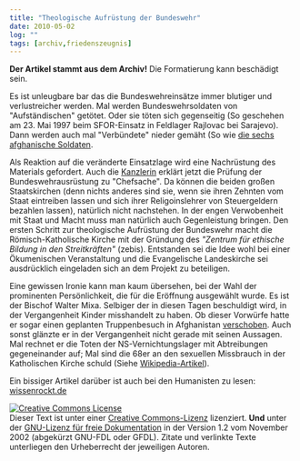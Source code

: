 ```yaml
---
title: "Theologische Aufrüstung der Bundeswehr"
date: 2010-05-02
log: ""
tags: [archiv,friedenszeugnis]
---
```

**Der Artikel stammt aus dem Archiv!** Die Formatierung kann beschädigt sein.


Es ist unleugbare bar das die Bundeswehreinsätze immer blutiger und verlustreicher werden. Mal werden Bundeswehrsoldaten von "Aufständischen" getötet. Oder sie töten sich gegenseitig (So geschehen am 23. Mai 1997 beim SFOR-Einsatz in Feldlager Rajlovac bei Sarajevo). Dann werden auch mal "Verbündete" nieder gemäht (So wie <a href="http://www.tagesspiegel.de/politik/Afghanistan-Bundeswehr-Kundus;art771,3074831">die sechs afghanische Soldaten</a>.

<!--break-->

Als Reaktion auf die veränderte Einsatzlage wird eine Nachrüstung des Materials gefordert. Auch die <a href="http://www.zeit.de/newsticker/2010/4/10/iptc-bdt-20100410-285-24470218xml">Kanzlerin</a> erklärt jetzt die Prüfung der Bundeswehrausrüstung zu "Chefsache". Da können die beiden großen Staatskirchen (denn nichts anderes sind sie, wenn sie ihren Zehnten vom Staat eintreiben lassen und sich ihrer Religoinslehrer von Steuergeldern bezahlen lassen), natürlich nicht nachstehen. In der engen Verwobenheit mit Staat und Macht muss man natürlich auch Gegenleistung bringen. Den ersten Schritt zur theologische Aufrüstung der Bundeswehr macht die Römisch-Katholische Kirche mit der Gründung des <i>"Zentrum für ethische Bildung in den Streitkräften"</i> (zebis). Entstanden sei die Idee wohl bei einer Ökumenischen Veranstaltung und die Evangelische Landeskirche sei ausdrücklich eingeladen sich an dem Projekt zu beteiligen.



Eine gewissen Ironie kann man kaum übersehen, bei der Wahl der prominenten Persönlichkeit, die für die Eröffnung ausgewählt wurde. Es ist der Bischof Walter Mixa. Selbiger der in diesen Tagen beschuldigt wird, in der Vergangenheit Kinder misshandelt zu haben. Ob dieser Vorwürfe hatte er sogar einen geplanten Truppenbesuch in Afghanistan <a href="http://www.sueddeutsche.de/S5938k/3303849/Bischof-Mixa-verschiebt-Afghanistan-Reise.html">verschoben</a>. Auch sonst glänzte er in der Vergangenheit nicht gerade mit seinen Aussagen. Mal rechnet er die Toten der NS-Vernichtungslager mit Abtreibungen gegeneinander auf; Mal sind die 68er an den sexuellen Missbrauch in der Katholischen Kirche schuld (Siehe <a href="http://de.wikipedia.org/wiki/Walter_Mixa">Wikipedia-Artikel</a>).  



Ein bissiger Artikel darüber ist auch bei den Humanisten zu lesen: <a href="http://www.wissenrockt.de/2010/04/13/bischof-mixa-eroffnet-ethik-zentrum/">wissenrockt.de</a>

<a rel="license" href="http://creativecommons.org/licenses/by-sa/3.0/de/"><img alt="Creative Commons License" style="border-width: 0pt;" src="http://i.creativecommons.org/l/by-sa/3.0/de/88x31.png" /></a><br />
Dieser <span xmlns:dc="http://purl.org/dc/elements/1.1/" href="http://purl.org/dc/dcmitype/Text" rel="dc:type">Text</span> ist unter einer <a rel="license" href="http://creativecommons.org/licenses/by-sa/3.0/de/">Creative Commons-Lizenz</a> lizenziert. **Und** unter der <a href="http://de.wikipedia.org/wiki/GFDL">GNU-Lizenz f&uuml;r freie Dokumentation</a> in der Version 1.2 vom November 2002 (abgek&uuml;rzt GNU-FDL oder GFDL). Zitate und verlinkte Texte unterliegen den Urheberrecht der jeweiligen Autoren.
